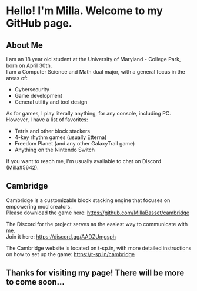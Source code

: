 # Hello! I'm Milla. Welcome to my GitHub page.

## About Me

I am an 18 year old student at the University of Maryland - College Park, born on April 30th.  
I am a Computer Science and Math dual major, with a general focus in the areas of:

- Cybersecurity
- Game development
- General utility and tool design

As for games, I play literally anything, for any console, including PC. However, I have a list of favorites:

- Tetris and other block stackers
- 4-key rhythm games (usually Etterna)
- Freedom Planet (and any other GalaxyTrail game)
- Anything on the Nintendo Switch

If you want to reach me, I'm usually available to chat on Discord (Milla#5642).

## Cambridge

Cambridge is a customizable block stacking engine that focuses on empowering mod creators.  
Please download the game here: https://github.com/MillaBasset/cambridge

The Discord for the project serves as the easiest way to communicate with me.  
Join it here: https://discord.gg/AADZUmgsph

The Cambridge website is located on t-sp.in, with more detailed instructions on how to set up the game: https://t-sp.in/cambridge

## Thanks for visiting my page! There will be more to come soon...
